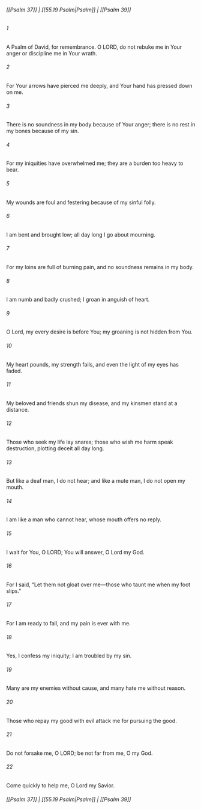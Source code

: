 
###### [[Psalm 37]] | [[55.19 Psalm|Psalm]] | [[Psalm 39]]

###### 1
A Psalm of David, for remembrance. O LORD, do not rebuke me in Your anger or discipline me in Your wrath.
###### 2
For Your arrows have pierced me deeply, and Your hand has pressed down on me.
###### 3
There is no soundness in my body because of Your anger; there is no rest in my bones because of my sin.
###### 4
For my iniquities have overwhelmed me; they are a burden too heavy to bear.
###### 5
My wounds are foul and festering because of my sinful folly.
###### 6
I am bent and brought low; all day long I go about mourning.
###### 7
For my loins are full of burning pain, and no soundness remains in my body.
###### 8
I am numb and badly crushed; I groan in anguish of heart.
###### 9
O Lord, my every desire is before You; my groaning is not hidden from You.
###### 10
My heart pounds, my strength fails, and even the light of my eyes has faded.
###### 11
My beloved and friends shun my disease, and my kinsmen stand at a distance.
###### 12
Those who seek my life lay snares; those who wish me harm speak destruction, plotting deceit all day long.
###### 13
But like a deaf man, I do not hear; and like a mute man, I do not open my mouth.
###### 14
I am like a man who cannot hear, whose mouth offers no reply.
###### 15
I wait for You, O LORD; You will answer, O Lord my God.
###### 16
For I said, “Let them not gloat over me—those who taunt me when my foot slips.”
###### 17
For I am ready to fall, and my pain is ever with me.
###### 18
Yes, I confess my iniquity; I am troubled by my sin.
###### 19
Many are my enemies without cause, and many hate me without reason.
###### 20
Those who repay my good with evil attack me for pursuing the good.
###### 21
Do not forsake me, O LORD; be not far from me, O my God.
###### 22
Come quickly to help me, O Lord my Savior.

###### [[Psalm 37]] | [[55.19 Psalm|Psalm]] | [[Psalm 39]]
